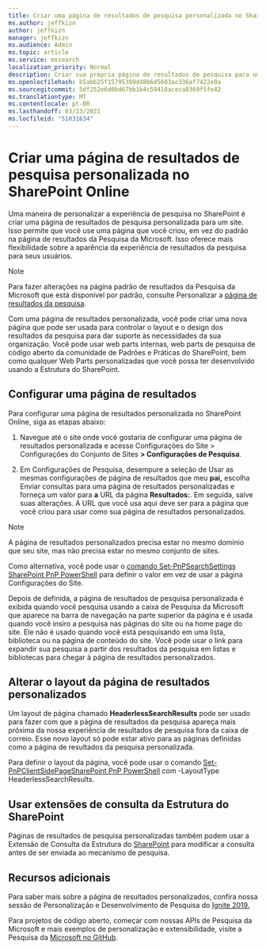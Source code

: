 ```yaml
---
title: Criar uma página de resultados de pesquisa personalizada no SharePoint Online
ms.author: jeffkizn
author: jeffkizn
manager: jeffkizn
ms.audience: Admin
ms.topic: article
ms.service: mssearch
localization_priority: Normal
description: Criar sua própria página de resultados de pesquisa para um site do SharePoint Online
ms.openlocfilehash: b5abb25f15795389dd8b6d5683ac336af7422e0a
ms.sourcegitcommit: 5df252e6d0bd67bb1b4c59418aceca8369f5fe42
ms.translationtype: MT
ms.contentlocale: pt-BR
ms.lasthandoff: 03/23/2021
ms.locfileid: "51031634"
---
```

# <a name="create-a-custom-search-results-page-in-sharepoint-online"></a>Criar uma página de resultados de pesquisa personalizada no SharePoint Online

Uma maneira de personalizar a experiência de pesquisa no SharePoint é criar uma página de resultados de pesquisa personalizada para um site. Isso permite que você use uma página que você criou, em vez do padrão na página de resultados da Pesquisa da Microsoft. Isso oferece mais flexibilidade sobre a aparência da experiência de resultados da pesquisa para seus usuários.

>[!NOTE]
> Para fazer alterações na página padrão de resultados da Pesquisa da Microsoft que está disponível por padrão, consulte Personalizar a [página de resultados da pesquisa](customize-search-page.md).

Com uma página de resultados personalizada, você pode criar uma nova página que pode ser usada para controlar o layout e o design dos resultados da pesquisa para dar suporte às necessidades da sua organização. Você pode usar web parts internas, web parts de pesquisa de código aberto da comunidade de Padrões e Práticas do SharePoint, bem como qualquer Web Parts personalizadas que você possa ter desenvolvido usando a Estrutura do SharePoint.

## <a name="configure-a-results-page"></a>Configurar uma página de resultados

Para configurar uma página de resultados personalizada no SharePoint Online, siga as etapas abaixo:

1. Navegue até o site onde você gostaria de configurar uma página de resultados personalizada e acesse Configurações do Site > Configurações do Conjunto de Sites **> Configurações de Pesquisa**.

2. Em Configurações de Pesquisa, desempure a seleção de Usar as mesmas configurações de página de resultados que meu **pai,** escolha Enviar consultas para uma página de resultados personalizadas e forneça um valor para **a** URL da página **Resultados:**. Em seguida, salve suas alterações. A URL que você usa aqui deve ser para a página que você criou para usar como sua página de resultados personalizados.

>[!NOTE]
> A página de resultados personalizados precisa estar no mesmo domínio que seu site, mas não precisa estar no mesmo conjunto de sites.  

Como alternativa, você pode usar o [comando Set-PnPSearchSettings SharePoint PnP PowerShell](/powershell/module/sharepoint-pnp/set-pnpsearchsettings?view=sharepoint-ps) para definir o valor em vez de usar a página Configurações do Site.

Depois de definida, a página de resultados de pesquisa personalizada é exibida quando você pesquisa usando a caixa de Pesquisa da Microsoft que aparece na barra de navegação na parte superior da página e é usada quando você insiro a pesquisa nas páginas do site ou na home page do site. Ele não é usado quando você está pesquisando em uma lista, biblioteca ou na página de conteúdo do site. Você pode usar o link para expandir sua pesquisa a partir dos resultados da pesquisa em listas e bibliotecas para chegar à página de resultados personalizados.

## <a name="change-the-layout-of-your-custom-results-page"></a>Alterar o layout da página de resultados personalizados

Um layout de página chamado **HeaderlessSearchResults** pode ser usado para fazer com que a página de resultados da pesquisa apareça mais próxima da nossa experiência de resultados de pesquisa fora da caixa de correio. Esse novo layout só pode estar ativo para as páginas definidas como a página de resultados da pesquisa personalizada.

Para definir o layout da página, você pode usar o comando [Set-PnPClientSidePageSharePoint PnP PowerShell](/powershell/module/sharepoint-pnp/set-pnpclientsidepage?view=sharepoint-ps) com -LayoutType HeaderlessSearchResults.

## <a name="use-sharepoint-framework-query-extensions"></a>Usar extensões de consulta da Estrutura do SharePoint

Páginas de resultados de pesquisa personalizadas também podem usar a Extensão de Consulta da Estrutura do [SharePoint](/sharepoint/dev/spfx/building-search-extensions) para modificar a consulta antes de ser enviada ao mecanismo de pesquisa.

## <a name="additional-resources"></a>Recursos adicionais

Para saber mais sobre a página de resultados personalizados, confira nossa sessão de Personalização e Desenvolvimento de Pesquisa do [Ignite 2019.](https://myignite.techcommunity.microsoft.com/sessions/85238?source=sessions)

Para projetos de código aberto, começar com nossas APIs de Pesquisa da Microsoft e mais exemplos de personalização e extensibilidade, visite a Pesquisa da [Microsoft no GitHub](https://github.com/microsoft-search).